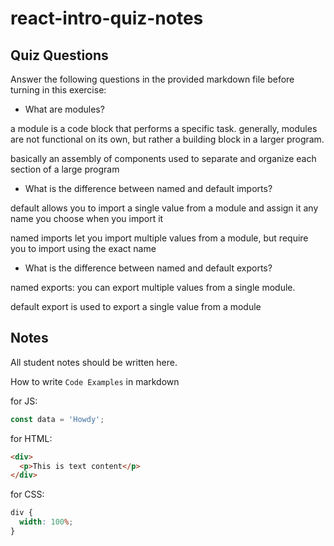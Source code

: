 # react-intro-quiz-notes

## Quiz Questions

Answer the following questions in the provided markdown file before turning in this exercise:

- What are modules?

a module is a code block that performs a specific task. generally, modules are not functional on its own, but rather a building block in a larger program.

basically an assembly of components used to separate and organize each section of a large program

- What is the difference between named and default imports?

default allows you to import a single value from a module and assign it any name you choose when you import it

named imports let you import multiple values from a module, but require you to import using the exact name

- What is the difference between named and default exports?

named exports: you can export multiple values from a single module.

default export is used to export a single value from a module

## Notes

All student notes should be written here.

How to write `Code Examples` in markdown

for JS:

```javascript
const data = 'Howdy';
```

for HTML:

```html
<div>
  <p>This is text content</p>
</div>
```

for CSS:

```css
div {
  width: 100%;
}
```
